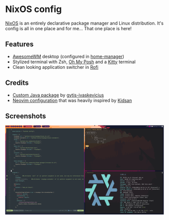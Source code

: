 # NixOS config

[NixOS](https://nixos.org/) is an entirely declarative package manager and Linux distribution. It's config is all in one place and for me... That one place is here!

## Features

- [AwesomeWM](https://awesomewm.org/) desktop (configured in [home-manager](https://github.com/zax71/NixOS/tree/main/home-manager/programs/awesome))
- Stylized terminal with Zsh, [Oh My Posh](https://ohmyposh.dev/) and a [Kitty](https://sw.kovidgoyal.net/kitty/) terminal
- Clean looking application switcher in [Rofi](https://github.com/davatorium/rofi)

## Credits

- [Custom Java package](https://github.com/zax71/NixOS/blob/main/nixos/modules/java.nix) by [gytis-ivaskevicius ](https://github.com/gytis-ivaskevicius/nixfiles/blob/master/config/dev.nix)
- [Neovim configuration](https://github.com/zax71/NixOS/tree/main/home-manager/programs/neovim) that was heavily inspired by [Kidsan](https://github.com/Kidsan/nixos-config/tree/main/home/programs/neovim)

## Screenshots

![Screenshot of desktop](/.github/assets/showcase.png)
